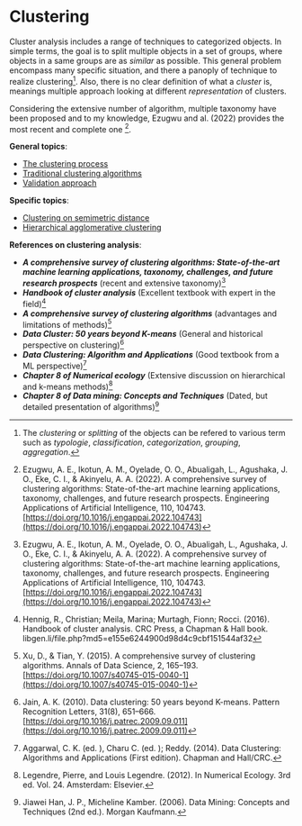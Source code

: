# Clustering

Cluster analysis includes a range of techniques to categorized objects. In simple terms, the goal is to split multiple objects in a set of groups, where objects in a same groups are as *similar* as possible. This general problem encompass many specific situation, and there a panoply of technique to realize clustering[^info1]. Also, there is no clear definition of what a *cluster* is, meanings multiple approach looking at different *representation* of clusters.

Considering the extensive number of algorithm, multiple taxonomy have
been proposed and to my knowledge, Ezugwu and al. (2022)
provides the most recent and complete one [^ref1].

**General topics**:
- [The clustering process](../6)
- [Traditional clustering algorithms](../7)
- [Validation approach](../9)

**Specific topics**:
- [Clustering on semimetric distance](../17)
- [Hierarchical agglomerative clustering](../32)

**References on clustering analysis**:
- ***A comprehensive survey of clustering algorithms: State-of-the-art machine learning applications, taxonomy, challenges, and future research prospects*** (recent and extensive taxonomy)[^ref1]
- ***Handbook of cluster analysis*** (Excellent textbook with expert in the
  field)[^ref6]
- ***A comprehensive survey of clustering algorithms*** (advantages and
  limitations of methods)[^ref2]
- ***Data Cluster: 50 years beyond K-means*** (General and historical
  perspective on clustering)[^ref7]
- ***Data Clustering: Algorithm and Applications*** (Good textbook from a ML
  perspective)[^ref3]
- ***Chapter 8 of Numerical ecology*** (Extensive discussion on hierarchical
  and k-means methods)[^ref4]
- ***Chapter 8 of Data mining: Concepts and Techniques*** (Dated, but detailed
  presentation of algorithms)[^ref5]

[^info1]: The *clustering* or *splitting* of the objects can be refered to various term such as *typologie*, *classification*, *categorization*, *grouping*, *aggregation*.
[^ref1]: Ezugwu, A. E., Ikotun, A. M., Oyelade, O. O., Abualigah, L., Agushaka, J. O., Eke, C. I., & Akinyelu, A. A. (2022). A comprehensive survey of clustering algorithms: State-of-the-art machine learning applications, taxonomy, challenges, and future research prospects. Engineering Applications of Artificial Intelligence, 110, 104743. [https://doi.org/10.1016/j.engappai.2022.104743](https://doi.org/10.1016/j.engappai.2022.104743)
[^ref2]: Xu, D., & Tian, Y. (2015). A comprehensive survey of clustering algorithms. Annals of Data Science, 2, 165–193. [https://doi.org/10.1007/s40745-015-0040-1](https://doi.org/10.1007/s40745-015-0040-1)
[^ref3]: Aggarwal, C. K. (ed. ), Charu C. (ed. ); Reddy. (2014). Data Clustering: Algorithms and Applications (First edition). Chapman and Hall/CRC. 
[^ref4]: Legendre, Pierre, and Louis Legendre. (2012). In Numerical Ecology. 3rd ed. Vol. 24. Amsterdam: Elsevier.
[^ref5]: Jiawei Han, J. P., Micheline Kamber. (2006). Data Mining: Concepts and Techniques (2nd ed.). Morgan Kaufmann.
[^ref6]: Hennig, R., Christian; Meila, Marina; Murtagh, Fionn; Rocci. (2016). Handbook of cluster analysis. CRC Press, a Chapman & Hall book. libgen.li/file.php?md5=e155e6244900d98d4c9cbf151544af32
[^ref7]: Jain, A. K. (2010). Data clustering: 50 years beyond K-means. Pattern Recognition Letters, 31(8), 651–666. [https://doi.org/10.1016/j.patrec.2009.09.011](https://doi.org/10.1016/j.patrec.2009.09.011)

